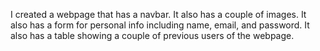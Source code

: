 I created a webpage that has a navbar. It also has a couple of images. It also has a form for personal info including name, email, and password. It also has a table showing a couple of previous users of the 
webpage.

